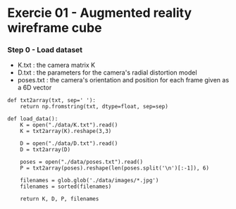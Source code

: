 # Exercie 01 - Augmented reality wireframe cube


### Step 0 - Load dataset 
- K.txt : the camera matrix K
- D.txt : the parameters for the camera's radial distortion model
- poses.txt : the camera's orientation and position for each frame given as a 6D vector
```
def txt2array(txt, sep=' '):
    return np.fromstring(txt, dtype=float, sep=sep)

def load_data():
    K = open("./data/K.txt").read()
    K = txt2array(K).reshape(3,3) 

    D = open("./data/D.txt").read() 
    D = txt2array(D) 

    poses = open("./data/poses.txt").read()
    P = txt2array(poses).reshape(len(poses.split('\n')[:-1]), 6)

    filenames = glob.glob('./data/images/*.jpg')   
    filenames = sorted(filenames) 

    return K, D, P, filenames
```
